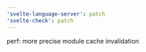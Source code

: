 ```yaml
---
'svelte-language-server': patch
'svelte-check': patch
---
```


perf: more precise module cache invalidation
